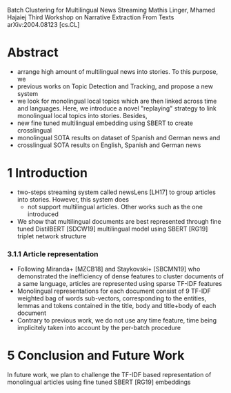Batch Clustering for Multilingual News Streaming
Mathis Linger, Mhamed Hajaiej
Third Workshop on Narrative Extraction From Texts arXiv:2004.08123 [cs.CL]

# Abstract

* arrange high amount of multilingual news into stories. To this purpose, we
* previous works on Topic Detection and Tracking, and propose a new system
* we look for monolingual local topics
  which are then linked across time and languages.  Here, we introduce a novel
  "replaying" strategy to link monolingual local topics into stories. Besides,
* new fine tuned multilingual embedding using SBERT to create crosslingual
* monolingual SOTA results on dataset of Spanish and German news and
* crosslingual SOTA results on English, Spanish and German news

# 1 Introduction

* two-steps streaming system called newsLens [LH17]
  to group articles into stories. However, this system does
  * not support multilingual articles. Other works such as the one introduced
* We show that multilingual documents are best represented through fine tuned
  DistilBERT [SDCW19] multilingual model using SBERT [RG19] triplet network
  structure

### 3.1.1 Article representation

* Following Miranda+ [MZCB18] and Staykovski+ [SBCMN19] who demonstrated the
  inefficiency of dense features to cluster documents of a same language,
  articles are represented using sparse TF-IDF features
* Monolingual representations for each document consist of 9 TF-IDF weighted
  bag of words sub-vectors, corresponding to the entities, lemmas and tokens
  contained in the title, body and title+body of each document
* Contrary to previous work, we do not use any time feature, time being
  implicitely taken into account by the per-batch procedure

# 5 Conclusion and Future Work

In future work, we plan to challenge the TF-IDF based representation of
monolingual articles using fine tuned SBERT [RG19] embeddings
